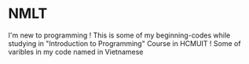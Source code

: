 # NMLT 
I'm new to programming !
This is some of my beginning-codes while studying in "Introduction to Programming" Course in HCMUIT !
Some of varibles in my code named in Vietnamese 
